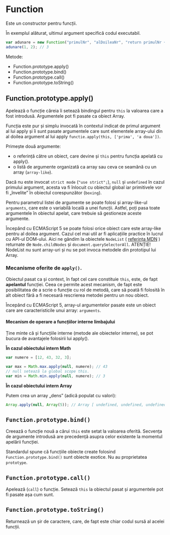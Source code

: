 # Function

Este un constructor pentru funcții.

În exemplul alăturat, ultimul argument specifică codul executabil.

```js
var adunare = new Function("primulNr", "alDoileaNr", "return primulNr + alDoileaNr");
adunare(1, 2); // 3
```

Metode:

- Function.prototype.apply()
- Function.prototype.bind()
- Function.prototype.call()
- Function.prototype.toString()

## Function.prototype.apply()

Apelează o funcție căreia îi setează bindingul pentru `this` la valoarea care a fost introdusă. Argumentele pot fi pasate ca obiect Array.

Funcția este pur și simplu invocată în contextul indicat de primul argument al lui apply și îi sunt pasate argumentele care sunt elementele array-ului din al doilea argument al lui apply `functie.apply(this, ['prima', 'a doua'])`.

Primește două argumente:
- o referință către un obiect, care devine și `this` pentru funcția apelată cu apply().
- o listă de argumente organizată ca array sau ceva ce seamănă cu un array (`array-like`).

Dacă nu este invocat `strict mode` (`"use strict";`), `null` și `undefined` în cazul primului argument, acesta va fi înlocuit cu obiectul global iar primitivele vor fi „învelite” în obiectul corespunzător (`boxing`).

Pentru parametrul listei de argumente se poate folosi și array-like-ul `arguments`, care este o variabilă locală a unei funcții. Astfel, poți pasa toate argumentele în obiectul apelat, care trebuie să gestioneze aceste argumente.

Începând cu ECMAScript 5 se poate folosi orice obiect care este array-like pentru al doilea argument. Cazul cel mai util ar fi aplicațiile practice în lucrul cu API-ul DOM-ului. Aici ne gândim la obiectele `NodeList` ( [referința MDN](https://developer.mozilla.org/en-US/docs/Web/API/NodeList) ) returnate de `Node.childNodes` și `document.querySelectorAll`. ATENȚIE! NodeList nu sunt array-uri și nu se pot invoca metodele din prototipul lui Array.

### Mecanisme oferite de `apply()`.

Obiectul pasat ca și context, în fapt cel care constituie `this`, este, de fapt **apelantul** funcției. Ceea ce permite acest mecanism, de fapt este posibilitatea de a scrie o funcție cu rol de metodă, care să poată fi folosită în alt obiect fără a fi necesară rescrierea metodei pentru un nou obiect.

Începând cu ECMAScript 5, array-ul argumentelor pasate este un obiect care are caracteristicile unui array: `arguments`.

#### Mecanism de operare a funcțiilor interne limbajului

Ține minte că și funcțiile interne (metode ale obiectelor interne), se pot bucura de avantajele folosirii lui apply().

**În cazul obiectului intern Math**

```js
var numere = [12, 43, 32, 3];

var max = Math.max.apply(null, numere); // 43
// null setează la global scope this.
var min = Math.min.apply(null, numere); // 3
```

**În cazul obiectului intern Array**

Putem crea un array „dens” (adică populat cu valori):

```js
Array.apply(null, Array(5)); // Array [ undefined, undefined, undefined, undefined, undefined ]
```

## `Function.prototype.bind()`

Creează o funcție nouă a cărui `this` este setat la valoarea oferită. Secvența de argumente introdusă are precedență asupra celor existente la momentul apelării funcției.

Standardul spune că funcțiile obiecte create folosind `Function.prototype.bind()` sunt obiecte exotice. Nu au proprietatea `prototype`.

## `Function.prototype.call()`

Apelează (`call`) o funcție. Setează `this` la obiectul pasat și argumentele pot fi pasate așa cum sunt.

## `Function.prototype.toString()`

Returnează un șir de caractere, care, de fapt este chiar codul sursă al acelei funcții.
